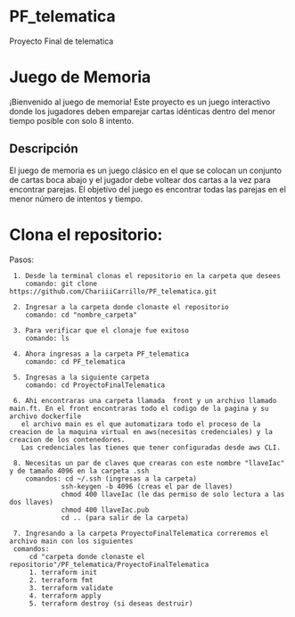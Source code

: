 # PF_telematica
Proyecto Final de telematica
# Juego de Memoria

¡Bienvenido al juego de memoria! Este proyecto es un juego interactivo donde los jugadores deben emparejar cartas idénticas dentro del menor tiempo posible con solo 8 intento.

## Descripción

El juego de memoria es un juego clásico en el que se colocan un conjunto de cartas boca abajo y el jugador debe voltear dos cartas a la vez para encontrar parejas. El objetivo del juego es encontrar todas las parejas en el menor número de intentos y tiempo.

# Clona el repositorio:
   Pasos:
   
     1. Desde la terminal clonas el repositorio en la carpeta que desees
        comando: git clone https://github.com/ChariiiCarrillo/PF_telematica.git
        
     2. Ingresar a la carpeta donde clonaste el repositorio 
        comando: cd "nombre_carpeta"
        
     3. Para verificar que el clonaje fue exitoso
        comando: ls
        
     4. Ahora ingresas a la carpeta PF_telematica
        comando: cd PF_telematica
        
     5. Ingresas a la siguiente carpeta 
        comando: cd ProyectoFinalTelematica
        
     6. Ahi encontraras una carpeta llamada  front y un archivo llamado main.ft. En el front encontraras todo el codigo de la pagina y su archivo dockerfile 
       el archivo main es el que automatizara todo el proceso de la creacion de la maquina virtual en aws(necesitas credenciales) y la creacion de los contenedores.
       Las credenciales las tienes que tener configuradas desde aws CLI.
       
     8. Necesitas un par de claves que crearas con este nombre "llaveIac" y de tamaño 4096 en la carpeta .ssh
        comandos: cd ~/.ssh (ingresas a la carpeta)
                 ssh-keygen -b 4096 (creas el par de llaves)
                 chmod 400 llaveIac (le das permiso de solo lectura a las dos llaves)
                 chmod 400 llaveIac.pub
                 cd .. (para salir de la carpeta)
                 
     7. Ingresando a la carpeta ProyectoFinalTelematica correremos el archivo main con los siguientes 
     comandos:
         cd "carpeta donde clonaste el repositorio"/PF_telematica/ProyectoFinalTelematica
         1. terraform init
         2. terraform fmt
         3. terraform validate
         4. terraform apply
         5. terraform destroy (si deseas destruir)

    
     


